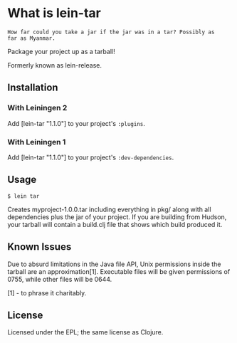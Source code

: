 # What is lein-tar

    How far could you take a jar if the jar was in a tar? Possibly as
    far as Myanmar.

Package your project up as a tarball! 

Formerly known as lein-release.


## Installation

### With Leiningen 2

Add [lein-tar "1.1.0"] to your project's `:plugins`.

### With Leiningen 1

Add [lein-tar "1.1.0"] to your project's `:dev-dependencies`.


## Usage

    $ lein tar

Creates myproject-1.0.0.tar including everything in pkg/ along with
all dependencies plus the jar of your project. If you are building
from Hudson, your tarball will contain a build.clj file that shows
which build produced it.


## Known Issues

Due to absurd limitations in the Java file API, Unix permissions
inside the tarball are an approximation[1]. Executable files will be
given permissions of 0755, while other files will be 0644.

[1] - to phrase it charitably.

## License

Licensed under the EPL; the same license as Clojure.

